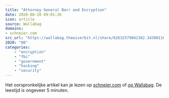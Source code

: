 ```yaml
---
title: "Attorney General Barr and Encryption"
date: 2020-08-20 09:01:26
icon: article
source: Wallabag
domains:
- schneier.com
src_url: "https://wallabag.thewiserbit.nl/share/62632579042382.34308110"
2020: "08"
categories:
    - "encryption"
    - "fbi"
    - "government"
    - "hacking"
    - "security"
---
```

Het oorspronkelijke artikel kan je lezen op [schneier.com](https://www.schneier.com/blog/archives/2019/08/attorney_genera.html) of [op Wallabag](https://wallabag.thewiserbit.nl/share/62632579042382.34308110). De leestijd is ongeveer 5 minuten.